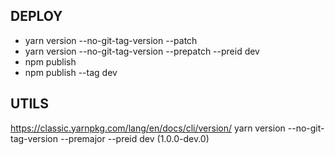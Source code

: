 ## DEPLOY
- yarn version --no-git-tag-version --patch
- yarn version --no-git-tag-version --prepatch --preid dev
- npm publish
- npm publish --tag dev


## UTILS
https://classic.yarnpkg.com/lang/en/docs/cli/version/
yarn version --no-git-tag-version --premajor --preid dev (1.0.0-dev.0)